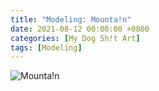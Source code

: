 ```yaml
---
title: "Modeling: Mounta!n"
date: 2021-08-12 00:00:00 +0800
categories: [My Dog 5h!t Art]
tags: [Modeling]
---
```


![Mounta!n](../assets/img/MyDogShitArt/Mountain.png)
